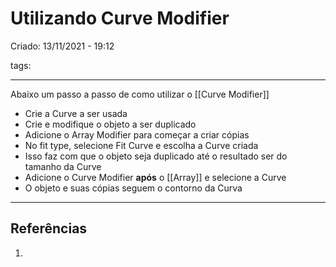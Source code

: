 # Utilizando Curve Modifier
Criado: 13/11/2021 - 19:12

tags: 

---

Abaixo um passo a passo de como utilizar o [[Curve Modifier]]

- Crie a Curve a ser usada
- Crie e modifique o objeto a ser duplicado
- Adicione o Array Modifier para começar a criar cópias
- No fit type, selecione Fit Curve e escolha a Curve criada
- Isso faz com que o objeto seja duplicado até o resultado ser do tamanho da Curve
- Adicione o Curve Modifier **após** o [[Array]] e selecione a Curve
- O objeto e suas cópias seguem o contorno da Curva

---
## Referências
1.